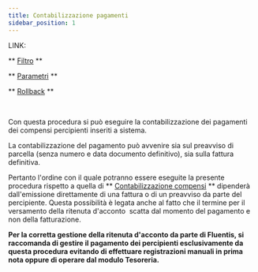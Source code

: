 ```yaml
---
title: Contabilizzazione pagamenti
sidebar_position: 1
---
```


LINK:

** [Filtro](/docs/finance-area/professional-men/accounting/payments-accounting/filter) **

** [Parametri](/docs/finance-area/professional-men/accounting/payments-accounting/parameters) **

** [Rollback](/docs/finance-area/professional-men/accounting/payments-accounting/previous) **

 

Con questa procedura si può eseguire la contabilizzazione dei pagamenti dei compensi percipienti inseriti a sistema.

La contabilizzazione del pagamento può avvenire sia sul preavviso di parcella (senza numero e data documento definitivo), sia sulla fattura definitiva.

Pertanto l'ordine con il quale potranno essere eseguite la presente procedura rispetto a quella di ** [Contabilizzazione compensi](/docs/finance-area/professional-men/accounting/compensation-accounting/compensations-accounting) ** dipenderà dall'emissione direttamente di una fattura o di un preavviso da parte del percipiente. Questa possibilità è legata anche al fatto che il termine per il versamento della ritenuta d'acconto  scatta dal momento del pagamento e non della fatturazione.

**Per la corretta gestione della ritenuta d'acconto da parte di Fluentis, si raccomanda di gestire il pagamento dei percipienti esclusivamente da questa procedura evitando di effettuare registrazioni manuali in prima nota oppure di operare dal modulo Tesoreria.**

 







